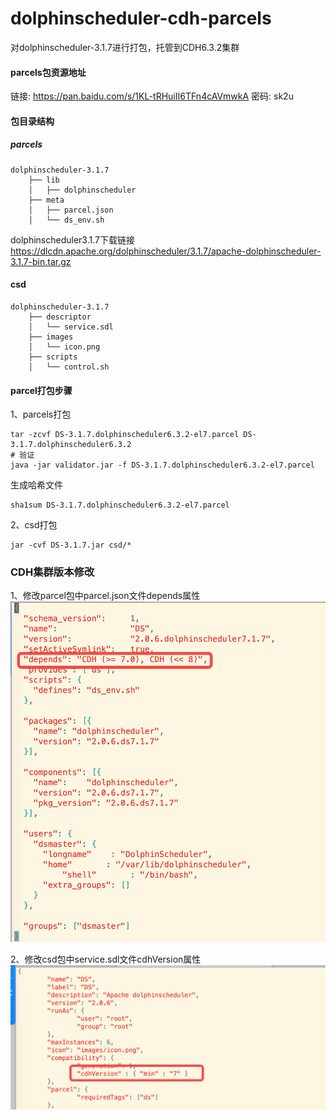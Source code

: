 # dolphinscheduler-cdh-parcels
对dolphinscheduler-3.1.7进行打包，托管到CDH6.3.2集群  

#### parcels包资源地址
链接: https://pan.baidu.com/s/1KL-tRHuiII6TFn4cAVmwkA  密码: sk2u

#### 包目录结构
##### parcels
```text
dolphinscheduler-3.1.7
    ├── lib
    │   ├── dolphinscheduler
    ├── meta
    │   ├── parcel.json
    │   └── ds_env.sh
```
dolphinscheduler3.1.7下载链接 https://dlcdn.apache.org/dolphinscheduler/3.1.7/apache-dolphinscheduler-3.1.7-bin.tar.gz

#### csd
```text
dolphinscheduler-3.1.7
    ├── descriptor
    │   └── service.sdl
    ├── images
    │   └── icon.png
    ├── scripts
    │   └── control.sh

```
#### parcel打包步骤
1、parcels打包
```shell script
tar -zcvf DS-3.1.7.dolphinscheduler6.3.2-el7.parcel DS-3.1.7.dolphinscheduler6.3.2
# 验证
java -jar validator.jar -f DS-3.1.7.dolphinscheduler6.3.2-el7.parcel
```
生成哈希文件
```shell script
sha1sum DS-3.1.7.dolphinscheduler6.3.2-el7.parcel
```
2、csd打包

```shell script
jar -cvf DS-3.1.7.jar csd/*
```

### CDH集群版本修改
1、修改parcel包中parcel.json文件depends属性
![cdh_version1](./docs/img/cdh_version1.png)

2、修改csd包中service.sdl文件cdhVersion属性
![cdh_version2](./docs/img/cdh_version2.png)
